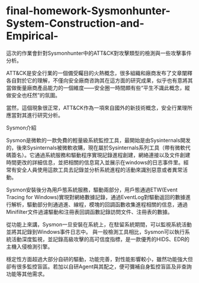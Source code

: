 # final-homework-Sysmonhunter-System-Construction-and-Empirical-

這次的作業會針對Sysmonhunter中的ATT&CK對攻擊類型的檢測與一些攻擊事件分析。

ATT&CK是安全行業的一個備受矚目的火熱概念，很多組織和廠商发布了文章闡釋各自對於它的理解，不僅向安全廠商咨詢其在這方面的研究成果，似乎也有意將其當做衡量廠商產品能力的一個維度——安全圈一時間頗有些“平生不識此概念，縱做安全也枉然”的氛圍。

當然，這個現象很正常，ATT&CK作為一項來自國外的新技術概念，安全行業理所應當對其進行研究分析。


Sysmon介紹

Sysmon是微軟的一款免費的輕量級系統監控工具，最開始是由Sysinternals開发的，後來Sysinternals被微軟收購，現在屬於Sysinternals系列工具（帶有微軟代碼簽名）。它通過系統服務和驅動程序實現記錄進程創建，網絡連接以及文件創建時間更改的詳細信息，並把相關的信息寫入並展示在windows的日志事件里。經常有安全人員使用這款工具去記錄並分析系統進程的活動來識別惡意或者異常活動。

Sysmon安裝後分為用戶態系統服務，驅動兩部分，用戶態通過ETW(Event Tracing for Windows)實現對網絡數據記錄，通過EventLog對驅動返回的數據進行解析，驅動部分則通過進、線程，模塊的回調函數收集進程相關的信息，通過Minifilter文件過濾驅動和注冊表回調函數記錄訪問文件、注冊表的數據。

從功能上來講，Sysmon一旦安裝在系統上，在駐留系統期間，可以監視系統活動並將其記錄到Windows事件日志中。 與一般檢測工具相比，Sysmon可以執行系統活動深度監視，並記錄高級攻擊的高可信度指標，是一款優秀的HIDS、EDR的主機入侵檢測引擎。

穩定性方面超過大部分自研的驅動，功能完善，對性能影響較小，雖然功能強大但卻有很多監控盲區。若加以自研Agent與其配之，便可彌補自身監控盲區及非查詢功能等其他需求。
